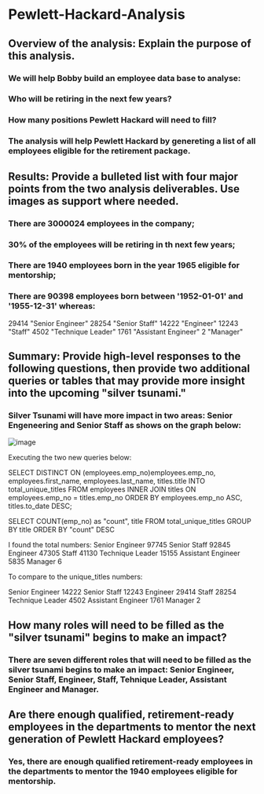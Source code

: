 # Pewlett-Hackard-Analysis

## Overview of the analysis: Explain the purpose of this analysis.

### We will help Bobby build an employee data base to analyse:

  ### Who will be retiring in the next few years?
  ### How many positions Pewlett Hackard will need to fill?

### The analysis will help Pewlett Hackard by genereting a list of all employees eligible for the retirement package.  


## Results: Provide a bulleted list with four major points from the two analysis deliverables. Use images as support where needed.

  ### There are 3000024 employees in the company;
  ### 30% of the employees will be retiring in th next few years;
  ### There are 1940 employees born in the year 1965 eligible for mentorship;
  ### There are 90398 employees born between '1952-01-01' and '1955-12-31' whereas:
  
  29414	"Senior Engineer"
  28254	"Senior Staff"
  14222	"Engineer"
  12243	"Staff"
   4502	"Technique Leader"
   1761	"Assistant Engineer"
      2	"Manager"
    
    
## Summary: Provide high-level responses to the following questions, then provide two additional queries or tables that may provide more insight into the upcoming "silver tsunami."

  ### Silver Tsunami will have more impact in two areas: Senior Engeneering and Senior Staff as shows on the graph below:
  
  ![image](https://user-images.githubusercontent.com/78492568/113525371-7f5cb000-9582-11eb-9c21-70830c4c3ae7.png)

Executing the two new queries below:

SELECT DISTINCT ON (employees.emp_no)employees.emp_no,
	employees.first_name,
	employees.last_name,
	titles.title
INTO total_unique_titles
FROM employees
INNER JOIN titles
ON employees.emp_no = titles.emp_no
ORDER BY employees.emp_no ASC, titles.to_date DESC;

SELECT COUNT(emp_no) as "count", title
FROM total_unique_titles
GROUP BY title
ORDER BY "count" DESC

I found the total numbers: 
Senior Engineer	97745
Senior Staff	92845
Engineer	47305
Staff	41130
Technique Leader	15155
Assistant Engineer	5835
Manager 6

To compare to the unique_titles numbers:

Senior Engineer	14222
Senior Staff	12243
Engineer	29414
Staff	28254
Technique Leader	4502
Assistant Engineer	1761
Manager 2


## How many roles will need to be filled as the "silver tsunami" begins to make an impact?

  ### There are seven different roles that will need to be filled as the silver tsunami begins to make an impact: Senior Engineer, Senior Staff, Engineer, Staff,         Tehnique Leader, Assistant Engineer and Manager.


## Are there enough qualified, retirement-ready employees in the departments to mentor the next generation of Pewlett Hackard employees?

  ### Yes, there are enough qualified retirement-ready employees in the departments to mentor the 1940 employees eligible for mentorship.

